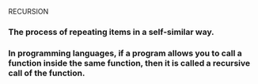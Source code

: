 RECURSION
### The process of repeating items in a self-similar way.
### In programming languages, if a program allows you to call a function  inside the same function, then it is called a recursive call of the function.